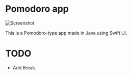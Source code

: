 # Pomodoro app
![Screenshot](https://i.imgur.com/6rlNWCd.png)

This is a Pomodoro-type app made in Java using Swift UI.

# TODO
- Add Break.